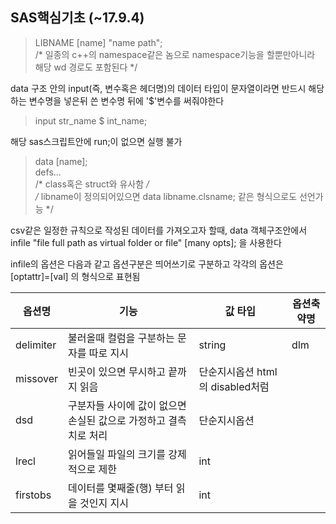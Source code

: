## SAS핵심기초 (~17.9.4)

> LIBNAME [name] "name path";  
> /* 일종의 c++의 namespace같은 놈으로 namespace기능을 할뿐만아니라 해당 wd 경로도 포함된다 */

data 구조 안의 input(즉, 변수혹은 헤더명)의 데이터 타입이 문자열이라면 반드시 해당하는 변수명을 넣은뒤 쓴 변수명 뒤에 '$'변수를 써줘야한다
>  input str_name $ int_name;  

해당 sas스크립트안에 run;이 없으면 실행 불가  

> data [name];  
>       defs...  
> /* class혹은 struct와 유사함 */  
> /* libname이 정의되어있으면 data libname.clsname; 같은 형식으로도 선언가능 */  

csv같은 일정한 규칙으로 작성된 데이터를 가져오고자 할때,
data 객체구조안에서 infile "file full path as virtual folder or file" [many opts]; 을 사용한다

infile의 옵션은 다음과 같고 옵션구분은 띄어쓰기로 구분하고 각각의 옵션은 [optattr]=[val] 의 형식으로 표현됨

| 옵션명 | 기능 | 값 타입| 옵션축약명 |
| --- | --- | --- | --- |
| delimiter | 불러올때 컬럼을 구분하는 문자를 따로 지시 | string | dlm |
| missover | 빈곳이 있으면 무시하고 끝까지 읽음 | 단순지시옵션 html의 disabled처럼 | |
| dsd | 구분자들 사이에 값이 없으면 손실된 값으로 가정하고 결측치로 처리 | 단순지시옵션 | |
| lrecl | 읽어들일 파일의 크기를 강제적으로 제한 | int | |
| firstobs | 데이터를 몇째줄(행) 부터 읽을 것인지 지시 | int | |
